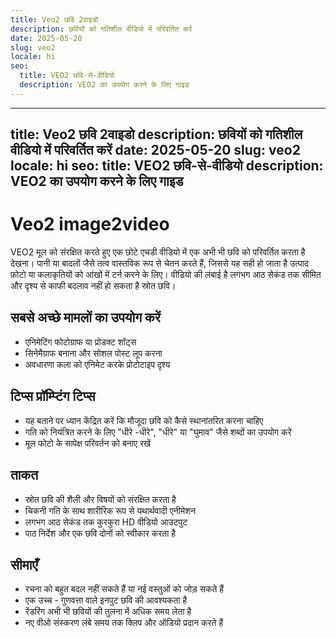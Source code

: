 ```yaml
---
title: Veo2 छवि 2वाइडो
description: छवियों को गतिशील वीडियो में परिवर्तित करें
date: 2025-05-20
slug: veo2
locale: hi
seo:
  title: VEO2 छवि-से-वीडियो
  description: VEO2 का उपयोग करने के लिए गाइड
---
```


---
title: Veo2 छवि 2वाइडो
description: छवियों को गतिशील वीडियो में परिवर्तित करें
date: 2025-05-20
slug: veo2
locale: hi
seo:
  title: VEO2 छवि-से-वीडियो
  description: VEO2 का उपयोग करने के लिए गाइड
---
# Veo2 image2video

VEO2 मूल को संरक्षित करते हुए एक छोटे एचडी वीडियो में एक अभी भी छवि को परिवर्तित करता है
देखना। पानी या बादलों जैसे तत्व वास्तविक रूप से चेतन करते हैं, जिससे यह सही हो जाता है
उत्पाद फ़ोटो या कलाकृतियों को आंखों में टर्न करने के लिए। वीडियो की लंबाई है
लगभग आठ सेकंड तक सीमित और दृश्य से काफी बदलाव नहीं हो सकता है
स्रोत छवि।

## सबसे अच्छे मामलों का उपयोग करें
- एनिमेटिंग फोटोग्राफ या प्रोडक्ट शॉट्स
- सिनेमैग्राफ बनाना और सोशल पोस्ट लूप करना
- अवधारणा कला को एनिमेट करके प्रोटोटाइप दृश्य

## टिप्स प्रॉम्प्टिंग टिप्स
- यह बताने पर ध्यान केंद्रित करें कि मौजूदा छवि को कैसे स्थानांतरित करना चाहिए
- गति को नियंत्रित करने के लिए "धीरे -धीरे", "धीरे" या "घुमाव" जैसे शब्दों का उपयोग करें
- मूल फोटो के सापेक्ष परिवर्तन को बनाए रखें

## ताकत
- स्रोत छवि की शैली और विषयों को संरक्षित करता है
- चिकनी गति के साथ शारीरिक रूप से यथार्थवादी एनीमेशन
- लगभग आठ सेकंड तक कुरकुरा HD वीडियो आउटपुट
- पाठ निर्देश और एक छवि दोनों को स्वीकार करता है

## सीमाएँ
- रचना को बहुत बदल नहीं सकते हैं या नई वस्तुओं को जोड़ सकते हैं
- एक उच्च - गुणवत्ता वाले इनपुट छवि की आवश्यकता है
- रेंडरिंग अभी भी छवियों की तुलना में अधिक समय लेता है
- नए वीओ संस्करण लंबे समय तक क्लिप और ऑडियो प्रदान करते हैं
